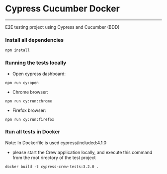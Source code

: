 # Cypress Cucumber Docker
---

E2E testing project using Cypress and Cucumber (BDD)

### Install all dependencies

```
npm install
```

### Running the tests locally

- Open cypress dashboard:
```
npm run cy:open
```

- Chrome browser:
```
npm run cy:run:chrome
```

- Firefox browser:
```
npm run cy:run:firefox
```


### Run all tests in Docker

Note: In Dockerfile is used cypress/included:4.1.0

- please start the Crew application locally, and execute this command from the root rirectory of the test project
```
docker build -t cypress-crew-tests:3.2.0 .
```